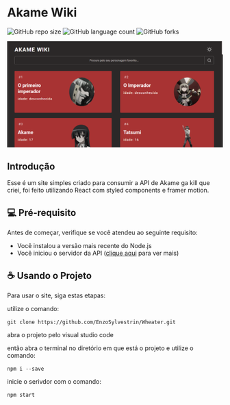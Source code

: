 # Akame Wiki

![GitHub repo size](https://img.shields.io/github/repo-size/EnzoSylvestrin/Akame-Wiki?style=for-the-badge)
![GitHub language count](https://img.shields.io/github/languages/count/EnzoSylvestrin/Akame-Wiki?style=for-the-badge)
![GitHub forks](https://img.shields.io/github/forks/EnzoSylvestrin/Akame-Wiki?style=for-the-badge)

<img src="img-app.png" alt="Imagem de uma das telas do projeto">

## Introdução

Esse é um site simples criado para consumir a API de Akame ga kill que criei, foi feito utilizando React com styled components e framer motion.

## 💻 Pré-requisito

Antes de começar, verifique se você atendeu ao seguinte requisito:
* Você instalou a versão mais recente do Node.js
* Você iniciou o servidor da API ([clique aqui](https://github.com/EnzoSylvestrin/Akame-API) para ver mais)

## ☕ Usando o Projeto

Para usar o site, siga estas etapas:

utilize o comando:

```
git clone https://github.com/EnzoSylvestrin/Wheater.git
```

abra o projeto pelo visual studio code

então abra o terminal no diretório em que está o projeto e utilize o comando:

```
npm i --save
```

inicie o serivdor com o comando:

```
npm start
```
